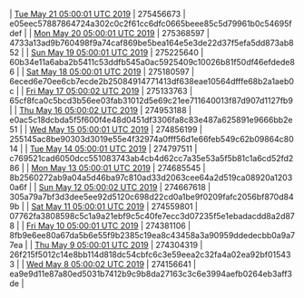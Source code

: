 | [Tue May 21 05:00:01 UTC 2019](https://transfer.sh/rvCQ4/dashninja-dbdump-20190521070001.tar.bz2) | 275456673 | e05eec57887864724a302c0c2f61cc6dfc0665beee85c5d79961b0c54695fdef | 
| [Mon May 20 05:00:01 UTC 2019](https://transfer.sh/t18PD/dashninja-dbdump-20190520070001.tar.bz2) | 275368597 | 4733a13ad9b760498f9a74caf869be5bea164e5e3de22d37f5efa5dd873ab852 | 
| [Sun May 19 05:00:01 UTC 2019](https://transfer.sh/pSQPC/dashninja-dbdump-20190519070001.tar.bz2) | 275225640 | 60b34e11a6aba2b5411c53ddfb545a0ac5925409c10026b81f50df46efdede86 | 
| [Sat May 18 05:00:01 UTC 2019](https://transfer.sh/nRO6x/dashninja-dbdump-20190518070001.tar.bz2) | 275180597 | 6eced6e70ee6cb7ecde2b25084914771413df638eae10564dfffe68b2a1aeb0c | 
| [Fri May 17 05:00:02 UTC 2019](https://transfer.sh/4pZm4/dashninja-dbdump-20190517070002.tar.bz2) | 275133763 | 65cf8fca0c5bcd3b56ee03fab31012d5e69c21ee711640013f87d907d1127fb9 | 
| [Thu May 16 05:00:02 UTC 2019]() | 274953188 | e0ac5c18dcbda5f5f600f4e48d0451df3306fa8c83e487a625891e9666bb2e51 | 
| [Wed May 15 05:00:01 UTC 2019](https://transfer.sh/1Evjm/dashninja-dbdump-20190515070001.tar.bz2) | 274856199 | 255145ac8be90303d3019e55e4f32974a0fff56d1e66feb549c62b09864c8014 | 
| [Tue May 14 05:00:01 UTC 2019](https://transfer.sh/5H2E2/dashninja-dbdump-20190514070001.tar.bz2) | 274797511 | c769521cad6050dcc551083743ab4cb4d62cc7a35e53a5f5b81c1a6cd52fd286 | 
| [Mon May 13 05:00:01 UTC 2019](https://transfer.sh/15vse8/dashninja-dbdump-20190513070001.tar.bz2) | 274685545 | 8b2560272ab9a04a5d46ba97c810ad33d2063cee64a2d519ca08920a12030a6f | 
| [Sun May 12 05:00:02 UTC 2019](https://transfer.sh/HfpJl/dashninja-dbdump-20190512070002.tar.bz2) | 274667618 | 305a79a7bf3d3dee5ee92d5120c698d22cd0a1be9f0209fafc2056bf870d849b | 
| [Sat May 11 05:00:01 UTC 2019]() | 274559801 | 07762fa3808598c5c1a9a21ebf9c5c40fe7ecc3d07235f5e1ebadacdd8a2d878 | 
| [Fri May 10 05:00:01 UTC 2019](https://transfer.sh/BSsd0/dashninja-dbdump-20190510070001.tar.bz2) | 274381106 | 8fb9e6ee80a67da5b6e55f9b2385c19ea8c43458a3a90959ddedecbb0a9a77ea | 
| [Thu May  9 05:00:01 UTC 2019]() | 274304319 | 26f215f5012c14e8bb114d818dc54cbfc6c3e59eea2c32fa4a02ea92bf015433 | 
| [Wed May  8 05:00:02 UTC 2019]() | 274156641 | ea9e9d11e87a80ed5031b7412b9c9b8da27163c3c6e3994aefb0264eb3aff3de | 
